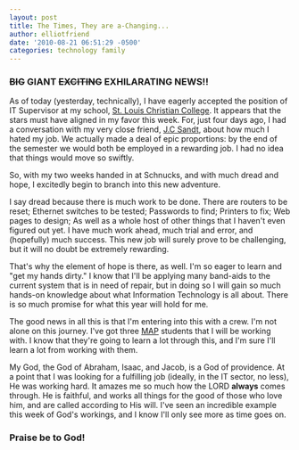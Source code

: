 ```yaml
---
layout: post
title: The Times, They are a-Changing...
author: elliotfriend
date: '2010-08-21 06:51:29 -0500'
categories: technology family
---
```

### <del>BIG</del> GIANT <del>EXCITING</del> EXHILARATING NEWS!! ###

As of today (yesterday, technically), I have eagerly accepted the position
of IT Supervisor at my school, [St. Louis Christian College](https://stlchristian.edu).
It appears that the stars must have aligned in my favor this week. For,
just four days ago, I had a conversation with my very close friend,
[J.C Sandt](https://twitter.com/jcsandt), about how much I hated my job.
We actually made a deal of epic proportions: by the end of the semester
we would both be employed in a rewarding job. I had no idea that things
would move so swiftly.

So, with my two weeks handed in at Schnucks, and with much dread and hope,
I excitedly begin to branch into this new adventure.

I say dread because there is much work to be done. There are routers to
be reset; Ethernet switches to be tested; Passwords to find; Printers to
fix; Web pages to design; As well as a whole host of other things that I
haven't even figured out yet. I have much work ahead, much trial and error,
and (hopefully) much success. This new job will surely prove to be
challenging, but it will no doubt be extremely rewarding.

That's why the element of hope is there, as well. I'm so eager to learn
and "get my hands dirty." I know that I'll be applying many band-aids to
the current system that is in need of repair, but in doing so I will gain
so much hands-on knowledge about what Information Technology is all about.
There is so much promise for what this year will hold for me.

The good news in all this is that I'm entering into this with a crew. I'm
not alone on this journey. I've got three [MAP](https://stlchristian.edu/academics/map)
students that I will be working with. I know that they're going to learn
a lot through this, and I'm sure I'll learn a lot from working with them.

My God, the God of Abraham, Isaac, and Jacob, is a God of providence. At
a point that I was looking for a fulfilling job (ideally, in the IT sector,
no less), He was working hard. It amazes me so much how the LORD **always**
comes through. He is faithful, and works all things for the good of those
who love him, and are called according to His will. I've seen an incredible
example this week of God's workings, and I know I'll only see more as time
goes on.

### Praise be to God! ###
